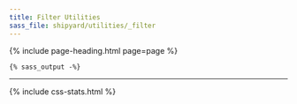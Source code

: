 ```yaml
---
title: Filter Utilities
sass_file: shipyard/utilities/_filter
---
```


{% include page-heading.html page=page %}

```css
{% sass_output -%}
```

---

{% include css-stats.html %}
